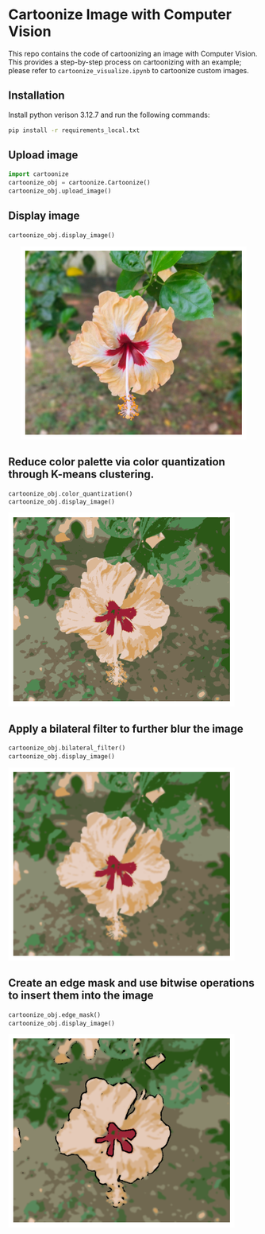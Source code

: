# Cartoonize Image with Computer Vision
This repo contains the code of cartoonizing an image with Computer Vision. This provides a step-by-step process on cartoonizing with an example; please refer to ```cartoonize_visualize.ipynb``` to cartoonize custom images. 

## Installation
Install python verison 3.12.7 and run the following commands:

```bash
pip install -r requirements_local.txt
```

## Upload image
```python
import cartoonize
cartoonize_obj = cartoonize.Cartoonize()
cartoonize_obj.upload_image()
```

## Display image
```python
cartoonize_obj.display_image()
```
<div align="center">
  <img src="/images/test_original.png" alt="Original Image"/>
</div>

## Reduce color palette via color quantization through K-means clustering.
```python
cartoonize_obj.color_quantization()
cartoonize_obj.display_image()
```
![image_original](/images/test_color_quantization.png)

## Apply a bilateral filter to further blur the image
```python
cartoonize_obj.bilateral_filter()
cartoonize_obj.display_image()
```
![image_original](/images/test_bilateral_filter.png)

## Create an edge mask and use bitwise operations to insert them into the image
```python
cartoonize_obj.edge_mask()
cartoonize_obj.display_image()
```
![image_original](/images/test_edge_mask.png)



